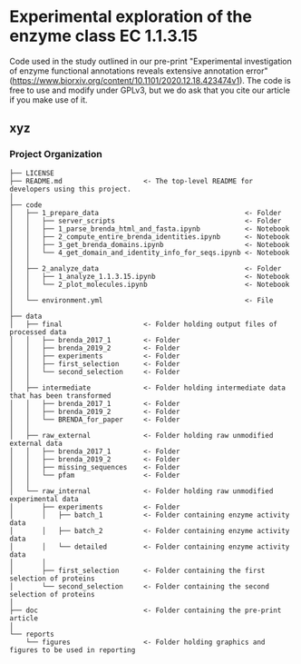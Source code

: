 # Experimental exploration of the enzyme class EC 1.1.3.15
Code used in the study outlined in our pre-print "Experimental investigation of enzyme functional annotations reveals extensive annotation error" (https://www.biorxiv.org/content/10.1101/2020.12.18.423474v1). The code is free to use and modify under GPLv3, but we do ask that you cite our article if you make use of it.

## xyz



### Project Organization
    ├── LICENSE
    ├── README.md                    <- The top-level README for developers using this project.
    │
    ├── code
    │   ├── 1_prepare_data                                    <- Folder
    │   │   ├── server_scripts                                <- Folder
    │   │   ├── 1_parse_brenda_html_and_fasta.ipynb           <- Notebook
    │   │   ├── 2_compute_entire_brenda_identities.ipynb      <- Notebook
    │   │   ├── 3_get_brenda_domains.ipynb                    <- Notebook
    │   │   └── 4_get_domain_and_identity_info_for_seqs.ipynb <- Notebook
    │   │
    │   ├── 2_analyze_data                                    <- Folder
    │   │   ├── 1_analyze_1.1.3.15.ipynb                      <- Notebook
    │   │   └── 2_plot_molecules.ipynb                        <- Notebook 
    │   │
    │   └── environment.yml                                   <- File
    │
    ├── data
    │   ├── final                    <- Folder holding output files of processed data
    │   │   ├── brenda_2017_1        <- Folder
    │   │   ├── brenda_2019_2        <- Folder
    │   │   ├── experiments          <- Folder
    │   │   ├── first_selection      <- Folder
    │   │   └── second_selection     <- Folder
    │   │
    │   ├── intermediate             <- Folder holding intermediate data that has been transformed
    │   │   ├── brenda_2017_1        <- Folder
    │   │   ├── brenda_2019_2        <- Folder
    │   │   └── BRENDA_for_paper     <- Folder
    │   │
    │   ├── raw_external             <- Folder holding raw unmodified external data
    │   │   ├── brenda_2017_1        <- Folder
    │   │   ├── brenda_2019_2        <- Folder
    │   │   ├── missing_sequences    <- Folder
    │   │   └── pfam                 <- Folder
    │   │
    │   └── raw_internal             <- Folder holding raw unmodified experimental data
    │       ├── experiments          <- Folder
    │       │   ├── batch_1          <- Folder containing enzyme activity data
    │       │   ├── batch_2          <- Folder containing enzyme activity data
    │       │   └── detailed         <- Folder containing enzyme activity data
    │       │
    │       ├── first_selection      <- Folder containing the first selection of proteins
    │       └── second_selection     <- Folder containing the second selection of proteins
    │
    ├── doc                          <- Folder containing the pre-print article
    │
    └── reports            
        └── figures                  <- Folder holding graphics and figures to be used in reporting

